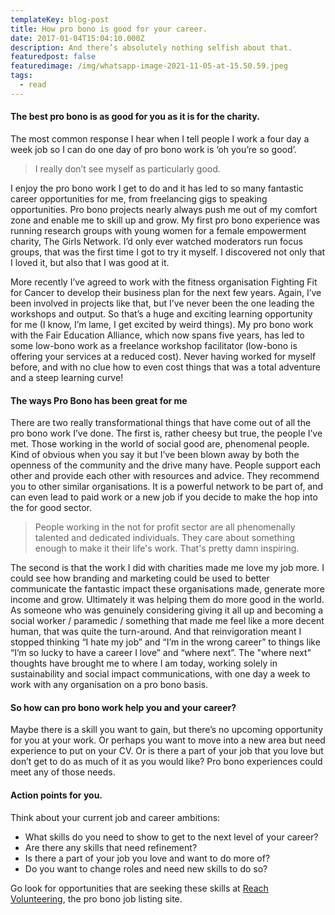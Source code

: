 ```yaml
---
templateKey: blog-post
title: How pro bono is good for your career.
date: 2017-01-04T15:04:10.000Z
description: And there’s absolutely nothing selfish about that.
featuredpost: false
featuredimage: /img/whatsapp-image-2021-11-05-at-15.50.59.jpeg
tags:
  - read
---
```

#### The best pro bono is as good for you as it is for the charity.

The most common response I hear when I tell people I work a four day a week job so I can do one day of pro bono work is ‘oh you’re so good’. 

> I really don’t see myself as particularly good. 

I enjoy the pro bono work I get to do and it has led to so many fantastic career opportunities for me, from freelancing gigs to speaking opportunities. Pro bono projects nearly always push me out of my comfort zone and enable me to skill up and grow. My first pro bono experience was running research groups with young women for a female empowerment charity, The Girls Network. I’d only ever watched moderators run focus groups, that was the first time I got to try it myself. I discovered not only that I loved it, but also that I was good at it. 

More recently I’ve agreed to work with the fitness organisation Fighting Fit for Cancer to develop their business plan for the next few years. Again, I’ve been involved in projects like that, but I’ve never been the one leading the workshops and output. So that’s a huge and exciting learning opportunity for me (I know, I’m lame, I get excited by weird things).  My pro bono work with the Fair Education Alliance, which now spans five years, has led to some low-bono work as a freelance workshop facilitator (low-bono is offering your services at a reduced cost). Never having worked for myself before, and with no clue how to even cost things that was a total adventure and a steep learning curve!

#### The ways Pro Bono has been great for me

There are two really transformational things that have come out of all the pro bono work I’ve done. The first is, rather cheesy but true, the people I’ve met. Those working in the world of social good are, phenomenal people. Kind of obvious when you say it but I’ve been blown away by both the openness of the community and the drive many have. People support each other and provide each other with resources and advice. They recommend you to other similar organisations. It is a powerful network to be part of, and can even lead to paid work or a new job if you decide to make the hop into the for good sector. 

> People working in the not for profit sector are all phenomenally talented and dedicated individuals. They care about something enough to make it their life's work. That's pretty damn inspiring.

The second is that the work I did with charities made me love my job more. I could see how branding and marketing could be used to better communicate the fantastic impact these organisations made, generate more income and grow. Ultimately it was helping them do more good in the world. As someone who was genuinely considering giving it all up and becoming a social worker / paramedic / something that made me feel like a more decent human, that was quite the turn-around. And that reinvigoration meant I stopped thinking “I hate my job” and “I’m in the wrong career” to things like “I’m so lucky to have a career I love” and “where next”. The "where next" thoughts have brought me to where I am today, working solely in sustainability and social impact communications, with one day a week to work with any organisation on a pro bono basis. 

#### So how can pro bono work help you and your career?

Maybe there is a skill you want to gain, but there’s no upcoming opportunity for you at your work. Or perhaps you want to move into a new area but need experience to put on your CV. Or is there a part of your job that you love but don’t get to do as much of it as you would like? Pro bono experiences could meet any of those needs. 

#### Action points for you.

Think about your current job and career ambitions:

* What skills do you need to show to get to the next level of your career?
* Are there any skills that need refinement?
* Is there a part of your job you love and want to do more of?
* Do you want to change roles and need new skills to do so?

Go look for opportunities that are seeking these skills at [Reach Volunteering](https://reachvolunteering.org.uk/), the pro bono job listing site.